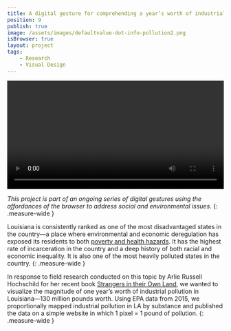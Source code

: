 ```yaml
---
title: A digital gesture for comprehending a year’s worth of industrial pollution in Louisiana.
position: 9
publish: true
image: /assets/images/defaultvalue-dot-info-pollution2.png
isBrowser: true
layout: project
tags:
    - Research
    - Visual Design
---
```


<video autoplay="autoplay" loop="loop" width="100%" class="shadow">
  <source src="/assets/images/defaultvalue-dot-info-pollution1.mp4" type="video/mp4" />
</video>

*This project is part of an ongoing series of digital gestures using the affordances of the browser to address social and environmental issues.*
{: .measure-wide }

Louisiana is consistently ranked as one of the most disadvantaged states in the country—a place where environmental and economic deregulation has exposed its residents to both [poverty and health hazards](https://www.theguardian.com/us-news/2017/jun/06/louisiana-cancer-alley-st-james-industry-environment). It has the highest rate of incarceration in the country and a deep history of both racial and economic inequality. It is also one of the most heavily polluted states in the country.
{: .measure-wide }

In response to field research conducted on this topic by Arlie Russell Hochschild for her recent book [Strangers in their Own Land](https://www.amazon.com/Strangers-Their-Own-Land-Mourning/dp/1620972255), we wanted to visualize the magnitude of one year’s worth of industrial pollution in Louisiana—130 million pounds worth. Using EPA data from 2015, we proportionally mapped industrial pollution in LA by substance and published the data on a simple website in which 1 pixel = 1 pound of pollution.
{: .measure-wide }
